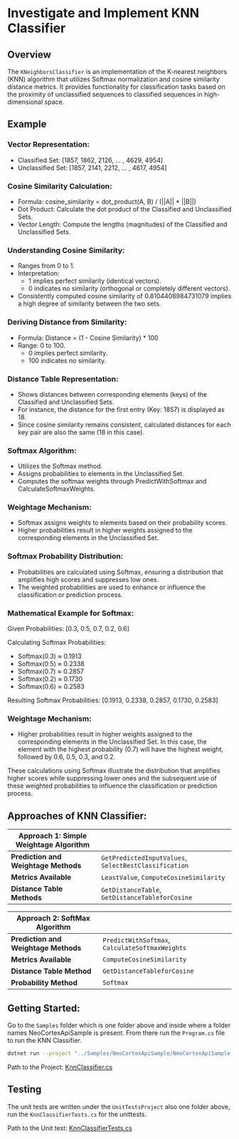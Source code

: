 # Investigate and Implement KNN Classifier

## Overview

The `KNeighborsClassifier` is an implementation of the K-nearest neighbors (KNN) algorithm that utilizes Softmax normalization and cosine similarity distance metrics. It provides functionality for classification tasks based on the proximity of unclassified sequences to classified sequences in high-dimensional space.


## Example

### Vector Representation:
- Classified Set: [1857, 1862, 2126, ... , 4629, 4954]
- Unclassified Set: [1857, 2141, 2212, ... , 4617, 4954]

### Cosine Similarity Calculation:
- Formula: cosine_similarity = dot_product(A, B) / (||A|| * ||B||)
- Dot Product: Calculate the dot product of the Classified and Unclassified Sets.
- Vector Length: Compute the lengths (magnitudes) of the Classified and Unclassified Sets.

### Understanding Cosine Similarity:
- Ranges from 0 to 1.
- Interpretation:
  - 1 implies perfect similarity (identical vectors).
  - 0 indicates no similarity (orthogonal or completely different vectors).
- Consistently computed cosine similarity of 0.8104408984731079 implies a high degree of similarity between the two sets.

### Deriving Distance from Similarity:
- Formula: Distance = (1 - Cosine Similarity) * 100
- Range: 0 to 100.
  - 0 implies perfect similarity.
  - 100 indicates no similarity.

### Distance Table Representation:
- Shows distances between corresponding elements (keys) of the Classified and Unclassified Sets.
- For instance, the distance for the first entry (Key: 1857) is displayed as 18.
- Since cosine similarity remains consistent, calculated distances for each key pair are also the same (18 in this case).

### Softmax Algorithm:
- Utilizes the Softmax method.
- Assigns probabilities to elements in the Unclassified Set.
- Computes the softmax weights through PredictWithSoftmax and CalculateSoftmaxWeights.

### Weightage Mechanism:
- Softmax assigns weights to elements based on their probability scores.
- Higher probabilities result in higher weights assigned to the corresponding elements in the Unclassified Set.

### Softmax Probability Distribution:
- Probabilities are calculated using Softmax, ensuring a distribution that amplifies high scores and suppresses low ones.
- The weighted probabilities are used to enhance or influence the classification or prediction process.

### Mathematical Example for Softmax:

Given Probabilities: [0.3, 0.5, 0.7, 0.2, 0.6]

Calculating Softmax Probabilities:
- Softmax(0.3) ≈ 0.1913
- Softmax(0.5) ≈ 0.2338
- Softmax(0.7) ≈ 0.2857
- Softmax(0.2) ≈ 0.1730
- Softmax(0.6) ≈ 0.2583

Resulting Softmax Probabilities: [0.1913, 0.2338, 0.2857, 0.1730, 0.2583]

### Weightage Mechanism:
- Higher probabilities result in higher weights assigned to the corresponding elements in the Unclassified Set. In this case, the element with the highest probability (0.7) will have the highest weight, followed by 0.6, 0.5, 0.3, and 0.2.

These calculations using Softmax illustrate the distribution that amplifies higher scores while suppressing lower ones and the subsequent use of these weighted probabilities to influence the classification or prediction process.


## Approaches of KNN Classifier:

| **Approach 1: Simple Weightage Algorithm** |  |
| --- | --- |
| **Prediction and Weightage Methods** | `GetPredictedInputValues`, `SelectBestClassification` |
| **Metrics Available** | `LeastValue`, `ComputeCosineSimilarity` |
| **Distance Table Methods** | `GetDistanceTable`, `GetDistanceTableforCosine` |

| **Approach 2: SoftMax Algorithm**          |  |
| --- | --- |
| **Prediction and Weightage Methods**       | `PredictWithSoftmax`, `CalculateSoftmaxWeights` |
| **Metrics Available** | `ComputeCosineSimilarity` |
| **Distance Table Method** | `GetDistanceTableforCosine` |
| **Probability Method** | `Softmax` |


## Getting Started:

Go to the `Samples` folder which is one folder above and inside where a folder names NeoCortexApiSample is present.
From there run the `Program.cs` file to run the KNN Classifier.

```bash
dotnet run --project "../Samples/NeoCortexApiSample/NeoCortexApiSample.csproj"
```

Path to the
Project: [KnnClassifier.cs](https://github.com/IndranilSaha09/neocortexapi/blob/master/source/NeoCortexApi/Classifiers/KnnClassifier.cs)


## Testing

The unit tests are written under the `UnitTestsProject` also one folder above, run the `KnnClassifierTests.cs` for the
unittests.

Path to the Unit
test: [KnnClassifierTests.cs](https://github.com/IndranilSaha09/neocortexapi/blob/master/source/UnitTestsProject/KnnClassifierTests.cs)




